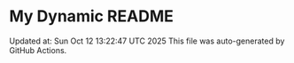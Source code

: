 # My Dynamic README
Updated at: Sun Oct 12 13:22:47 UTC 2025
This file was auto-generated by GitHub Actions.
